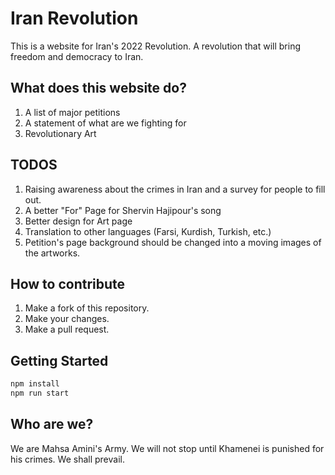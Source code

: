 # Iran Revolution 

This is a website for Iran's 2022 Revolution. A revolution that will bring freedom and democracy to Iran.

## What does this website do?

1. A list of major petitions
2. A statement of what are we fighting for
3. Revolutionary Art

## TODOS

1. Raising awareness about the crimes in Iran and a survey for people to fill out.
2. A better "For" Page for Shervin Hajipour's song
3. Better design for Art page
4. Translation to other languages (Farsi, Kurdish, Turkish, etc.)
5. Petition's page background should be changed into a moving images of the artworks.

## How to contribute

1. Make a fork of this repository.
2. Make your changes.
3. Make a pull request.


## Getting Started

```bash
npm install
npm run start
``` 



## Who are we?

We are Mahsa Amini's Army. We will not stop until Khamenei is punished for his crimes.
We shall prevail.
